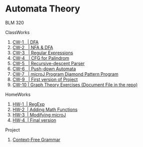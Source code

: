 # Automata Theory

BLM 320

ClassWorks
1. [CW-1 &nbsp; | DFA](https://hamzacakmak.github.io/AutoExercises/CW1/CW1.html)
2. [CW-2 &nbsp; | NFA & DFA](https://hamzacakmak.github.io/AutoExercises/CW2/CW2.html)
3. [CW-3 &nbsp; | Regular Expressions](https://hamzacakmak.github.io/AutoExercises/CW3/RegExp.html)
4. [CW-4 &nbsp; | CFG for Palindrom](https://hamzacakmak.github.io/AutoExercises/CW4/CW4.html)
5. [CW-5 &nbsp; | Recursive-descent Parser](https://hamzacakmak.github.io/AutoExercises/CW5/Expression.html)
5. [CW-6 &nbsp; | Push-down Automata](https://hamzacakmak.github.io/AutoExercises/CW6/CW6.html)
7. [CW-7 &nbsp; | microJ Program Diamond Pattern Program](https://hamzacakmak.github.io/AutoExercises/CW7/microJ3.html)
8. [CW-9 &nbsp; | First version of Project](https://hamzacakmak.github.io/AutoExercises/CW9/CFG.html)
9. [CW-10 | Graph Theory Exercises (Document File in the repo)](https://hamzacakmak.github.io/AutoExercises/CW10/CW10.png)

HomeWorks
1. [HW-1 &nbsp;| RegExp](https://hamzacakmak.github.io/AutoExercises/HW1/HW1.html)
2. [HW-2 &nbsp;| Adding Math Functions](https://hamzacakmak.github.io/AutoExercises/HW2/Expression.html)
3. [HW-3 &nbsp;| Modifying microJ](https://hamzacakmak.github.io/AutoExercises/HW3/microJ1.html)
4. [HW-4 &nbsp;| Final version](https://hamzacakmak.github.io/AutoExercises/HW4/CFG.html)

Project

1. [Context-Free Grammar](https://hamzacakmak.github.io/AutoExercises/Project/CFG.html)

